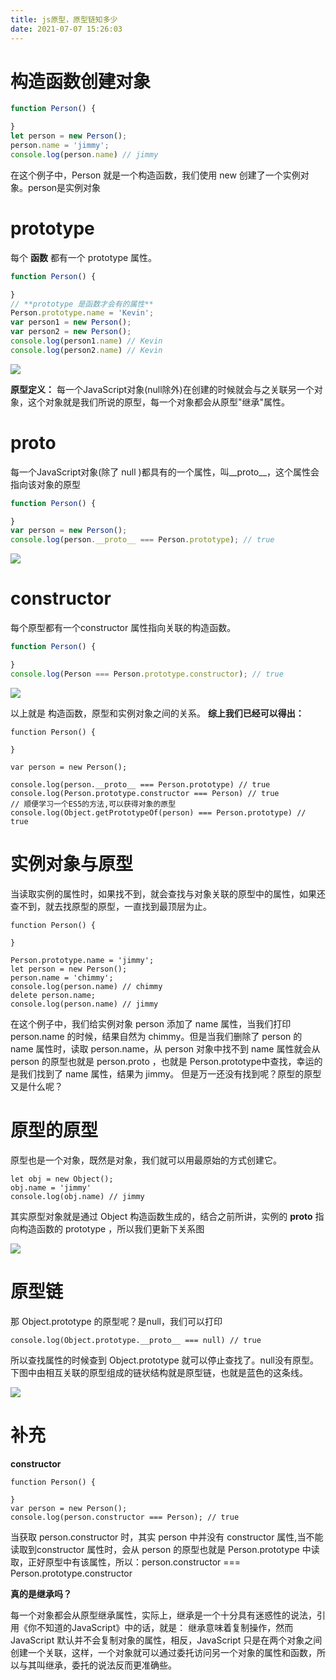 ```yaml
---
title: js原型，原型链知多少
date: 2021-07-07 15:26:03
---
```

# 构造函数创建对象

``` javascript
function Person() {

}
let person = new Person();
person.name = 'jimmy';
console.log(person.name) // jimmy
```

在这个例子中，Person 就是一个构造函数，我们使用 new 创建了一个实例对象。person是实例对象



# prototype

每个 **函数** 都有一个 prototype 属性。

``` javascript
function Person() {

}
// **prototype 是函数才会有的属性**
Person.prototype.name = 'Kevin';
var person1 = new Person();
var person2 = new Person();
console.log(person1.name) // Kevin
console.log(person2.name) // Kevin
```

![](https://p9-juejin.byteimg.com/tos-cn-i-k3u1fbpfcp/8470f0c0c8a742b4b6fab906d1ce1fc9~tplv-k3u1fbpfcp-watermark.image)

**原型定义：**
每一个JavaScript对象(null除外)在创建的时候就会与之关联另一个对象，这个对象就是我们所说的原型，每一个对象都会从原型"继承"属性。



# **proto**

每一个JavaScript对象(除了 null )都具有的一个属性，叫__proto__，这个属性会指向该对象的原型

``` javascript
function Person() {

}
var person = new Person();
console.log(person.__proto__ === Person.prototype); // true
```

![](https://p1-juejin.byteimg.com/tos-cn-i-k3u1fbpfcp/80dcd1fe38d24c14aa692c613a11a20c~tplv-k3u1fbpfcp-watermark.image)



# constructor

每个原型都有一个constructor 属性指向关联的构造函数。

``` javascript
function Person() {

}
console.log(Person === Person.prototype.constructor); // true
```

![](https://p1-juejin.byteimg.com/tos-cn-i-k3u1fbpfcp/32eb59acc522484c9affc4194a01e440~tplv-k3u1fbpfcp-watermark.image)

以上就是 构造函数，原型和实例对象之间的关系。
**综上我们已经可以得出：**

```
function Person() {

}

var person = new Person();

console.log(person.__proto__ === Person.prototype) // true
console.log(Person.prototype.constructor === Person) // true
// 顺便学习一个ES5的方法,可以获得对象的原型
console.log(Object.getPrototypeOf(person) === Person.prototype) // true
```



# 实例对象与原型

当读取实例的属性时，如果找不到，就会查找与对象关联的原型中的属性，如果还查不到，就去找原型的原型，一直找到最顶层为止。

```
function Person() {

}

Person.prototype.name = 'jimmy';
let person = new Person();
person.name = 'chimmy';
console.log(person.name) // chimmy
delete person.name;
console.log(person.name) // jimmy
```

在这个例子中，我们给实例对象 person 添加了 name 属性，当我们打印 person.name 的时候，结果自然为 chimmy。但是当我们删除了 person 的 name 属性时，读取 person.name，从 person 对象中找不到 name 属性就会从 person 的原型也就是 person.proto ，也就是 Person.prototype中查找，幸运的是我们找到了 name 属性，结果为 jimmy。
 但是万一还没有找到呢？原型的原型又是什么呢？



# 原型的原型

原型也是一个对象，既然是对象，我们就可以用最原始的方式创建它。

```
let obj = new Object();
obj.name = 'jimmy'
console.log(obj.name) // jimmy
```

其实原型对象就是通过 Object 构造函数生成的，结合之前所讲，实例的 **proto** 指向构造函数的 prototype ，所以我们更新下关系图

![](https://p1-juejin.byteimg.com/tos-cn-i-k3u1fbpfcp/460f0b6e720c405a89f116a5bf4231b5~tplv-k3u1fbpfcp-watermark.image)



# 原型链

那 Object.prototype 的原型呢？是null，我们可以打印

```
console.log(Object.prototype.__proto__ === null) // true
```

所以查找属性的时候查到 Object.prototype 就可以停止查找了。null没有原型。
下图中由相互关联的原型组成的链状结构就是原型链，也就是蓝色的这条线。

![](https://p9-juejin.byteimg.com/tos-cn-i-k3u1fbpfcp/d19c4d6608b549e4b30b50e2563ae422~tplv-k3u1fbpfcp-watermark.image)



# 补充

**constructor**

```
function Person() {

}
var person = new Person();
console.log(person.constructor === Person); // true
```

当获取 person.constructor 时，其实 person 中并没有 constructor 属性,当不能读取到constructor 属性时，会从 person 的原型也就是 Person.prototype 中读取，正好原型中有该属性，所以：person.constructor === Person.prototype.constructor

**真的是继承吗？**

每一个对象都会从原型继承属性，实际上，继承是一个十分具有迷惑性的说法，引用《你不知道的JavaScript》中的话，就是： 继承意味着复制操作，然而 JavaScript 默认并不会复制对象的属性，相反，JavaScript 只是在两个对象之间创建一个关联，这样，一个对象就可以通过委托访问另一个对象的属性和函数，所以与其叫继承，委托的说法反而更准确些。
